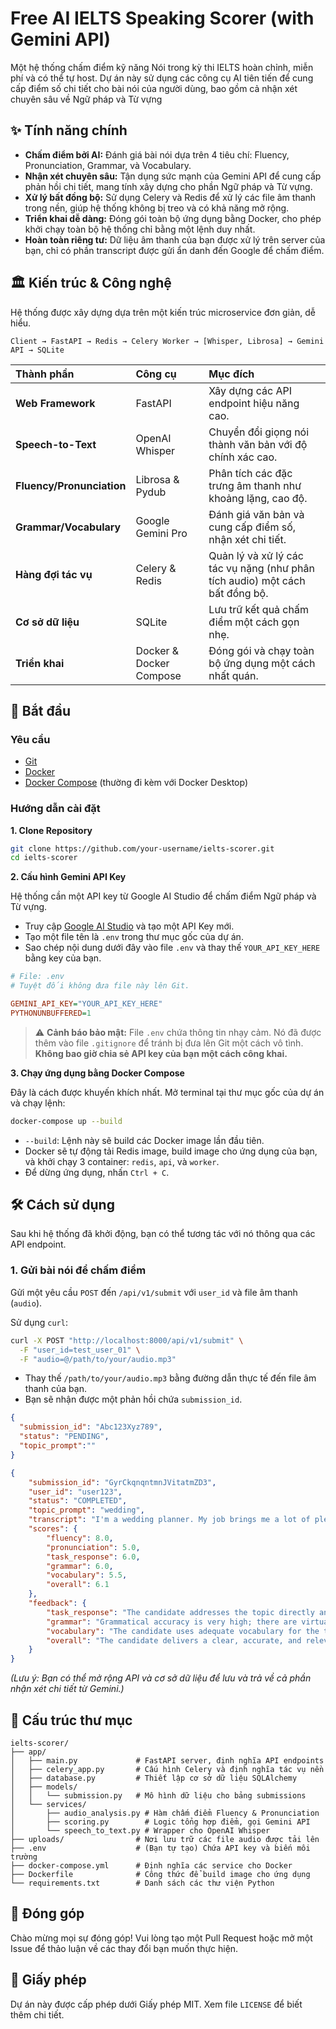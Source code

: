 
#  Free AI IELTS Speaking Scorer (with Gemini API)

Một hệ thống chấm điểm kỹ năng Nói trong kỳ thi IELTS hoàn chỉnh, miễn phí và có thể tự host. Dự án này sử dụng các công cụ AI tiên tiến để cung cấp điểm số chi tiết cho bài nói của người dùng, bao gồm cả nhận xét chuyên sâu về Ngữ pháp và Từ vựng

## ✨ Tính năng chính

-   **Chấm điểm bởi AI:** Đánh giá bài nói dựa trên 4 tiêu chí: Fluency, Pronunciation, Grammar, và Vocabulary.
-   **Nhận xét chuyên sâu:** Tận dụng sức mạnh của Gemini API để cung cấp phản hồi chi tiết, mang tính xây dựng cho phần Ngữ pháp và Từ vựng.
-   **Xử lý bất đồng bộ:** Sử dụng Celery và Redis để xử lý các file âm thanh trong nền, giúp hệ thống không bị treo và có khả năng mở rộng.
-   **Triển khai dễ dàng:** Đóng gói toàn bộ ứng dụng bằng Docker, cho phép khởi chạy toàn bộ hệ thống chỉ bằng một lệnh duy nhất.
-   **Hoàn toàn riêng tư:** Dữ liệu âm thanh của bạn được xử lý trên server của bạn, chỉ có phần transcript được gửi ẩn danh đến Google để chấm điểm.

## 🏛️ Kiến trúc & Công nghệ

Hệ thống được xây dựng dựa trên một kiến trúc microservice đơn giản, dễ hiểu.

```
Client → FastAPI → Redis → Celery Worker → [Whisper, Librosa] → Gemini API → SQLite
```

| Thành phần | Công cụ | Mục đích |
| :--- | :--- | :--- |
| **Web Framework** | FastAPI | Xây dựng các API endpoint hiệu năng cao. |
| **Speech-to-Text** | OpenAI Whisper | Chuyển đổi giọng nói thành văn bản với độ chính xác cao. |
| **Fluency/Pronunciation** | Librosa & Pydub | Phân tích các đặc trưng âm thanh như khoảng lặng, cao độ. |
| **Grammar/Vocabulary** | Google Gemini Pro | Đánh giá văn bản và cung cấp điểm số, nhận xét chi tiết. |
| **Hàng đợi tác vụ** | Celery & Redis | Quản lý và xử lý các tác vụ nặng (như phân tích audio) một cách bất đồng bộ. |
| **Cơ sở dữ liệu** | SQLite | Lưu trữ kết quả chấm điểm một cách gọn nhẹ. |
| **Triển khai** | Docker & Docker Compose | Đóng gói và chạy toàn bộ ứng dụng một cách nhất quán. |

## 🚀 Bắt đầu

### Yêu cầu
-   [Git](https://git-scm.com/)
-   [Docker](https://www.docker.com/products/docker-desktop/)
-   [Docker Compose](https://docs.docker.com/compose/install/) (thường đi kèm với Docker Desktop)

### Hướng dẫn cài đặt

**1. Clone Repository**
```bash
git clone https://github.com/your-username/ielts-scorer.git
cd ielts-scorer
```

**2. Cấu hình Gemini API Key**

Hệ thống cần một API key từ Google AI Studio để chấm điểm Ngữ pháp và Từ vựng.

-   Truy cập [Google AI Studio](https://aistudio.google.com/) và tạo một API Key mới.
-   Tạo một file tên là `.env` trong thư mục gốc của dự án.
-   Sao chép nội dung dưới đây vào file `.env` và thay thế `YOUR_API_KEY_HERE` bằng key của bạn.

```ini
# File: .env
# Tuyệt đối không đưa file này lên Git.

GEMINI_API_KEY="YOUR_API_KEY_HERE"
PYTHONUNBUFFERED=1
```
> ⚠️ **Cảnh báo bảo mật:** File `.env` chứa thông tin nhạy cảm. Nó đã được thêm vào file `.gitignore` để tránh bị đưa lên Git một cách vô tình. **Không bao giờ chia sẻ API key của bạn một cách công khai.**

**3. Chạy ứng dụng bằng Docker Compose**

Đây là cách được khuyến khích nhất. Mở terminal tại thư mục gốc của dự án và chạy lệnh:

```bash
docker-compose up --build
```

-   `--build`: Lệnh này sẽ build các Docker image lần đầu tiên.
-   Docker sẽ tự động tải Redis image, build image cho ứng dụng của bạn, và khởi chạy 3 container: `redis`, `api`, và `worker`.
-   Để dừng ứng dụng, nhấn `Ctrl + C`.

## 🛠️ Cách sử dụng

Sau khi hệ thống đã khởi động, bạn có thể tương tác với nó thông qua các API endpoint.

### 1. Gửi bài nói để chấm điểm

Gửi một yêu cầu `POST` đến `/api/v1/submit` với `user_id` và file âm thanh (`audio`).

Sử dụng `curl`:
```bash
curl -X POST "http://localhost:8000/api/v1/submit" \
  -F "user_id=test_user_01" \
  -F "audio=@/path/to/your/audio.mp3"
```
-   Thay thế `/path/to/your/audio.mp3` bằng đường dẫn thực tế đến file âm thanh của bạn.
-   Bạn sẽ nhận được một phản hồi chứa `submission_id`.

```json
{
  "submission_id": "Abc123Xyz789",
  "status": "PENDING",
  "topic_prompt":""
}
```
```json
{
    "submission_id": "GyrCkqnqntmnJVitatmZD3",
    "user_id": "user123",
    "status": "COMPLETED",
    "topic_prompt": "wedding",
    "transcript": "I'm a wedding planner. My job brings me a lot of pleasure. Today is an amazing day. I am planning my sister's wedding. She will wear a beautiful white dress. I also get to wear a lovely dress. After the wedding, all the guests will have a nice dinner and will dance for hours. In the evening, my sister and her new husband will cut a cake that I designed. I hope they like it a lot.",
    "scores": {
        "fluency": 8.0,
        "pronunciation": 5.0,
        "task_response": 6.0,
        "grammar": 6.0,
        "vocabulary": 5.5,
        "overall": 6.1
    },
    "feedback": {
        "task_response": "The candidate addresses the topic directly and maintains relevance throughout. The ideas are logically connected, providing a clear narrative flow (job description → current task → specific wedding events). The response is coherent, with clear sequencing (e.g., 'After the wedding,' 'In the evening'). However, the response is brief, limiting the opportunity to fully develop complex points or demonstrate sustained discourse. For higher scores, the candidate would need to extend the response, perhaps by elaborating on the challenges of planning or the emotional significance of the event, rather than just listing activities.",
        "grammar": "Grammatical accuracy is very high; there are virtually no errors in this sample. The candidate controls simple tenses (simple present: 'brings,' 'am planning') and the simple future ('will wear,' 'will dance') effectively. However, the range is limited. The response consists primarily of simple, short sentences connected by basic coordination. There is a lack of complex grammatical structures, such as subordinate clauses, passive voice, or varied relative clauses, which is necessary to achieve scores of 7.0 and above. The candidate needs to practice embedding ideas using complex structures to demonstrate flexibility.",
        "vocabulary": "The candidate uses adequate vocabulary for the topic, including 'wedding planner' and specific terms like 'designed' (the cake). However, the vocabulary tends to be basic and common, relying heavily on simple adjectives such as 'amazing,' 'beautiful,' 'lovely,' and 'nice.' There is no evidence of sophisticated or low-frequency vocabulary, precise collocations, or idiomatic language (e.g., 'tying the knot,' 'a momentous occasion'). To improve, the candidate should aim to replace vague adjectives (like 'nice') with more precise descriptive language and incorporate a wider range of academic or specialized terminology.",
        "overall": "The candidate delivers a clear, accurate, and relevant response. The main strength is the high level of accuracy in basic grammar. The primary limitation is the lack of complexity and extension across all criteria. To reach a higher band, the candidate must actively practice extending their answers using a variety of complex sentence structures and demonstrating a broader, more nuanced vocabulary repertoire. The response is currently too short and structurally simple for advanced levels."
    }
}
```

*(Lưu ý: Bạn có thể mở rộng API và cơ sở dữ liệu để lưu và trả về cả phần nhận xét chi tiết từ Gemini.)*

## 📁 Cấu trúc thư mục

```
ielts-scorer/
├── app/
│   ├── main.py             # FastAPI server, định nghĩa API endpoints
│   ├── celery_app.py       # Cấu hình Celery và định nghĩa tác vụ nền
│   ├── database.py         # Thiết lập cơ sở dữ liệu SQLAlchemy
│   ├── models/
│   │   └── submission.py   # Mô hình dữ liệu cho bảng submissions
│   └── services/
│       ├── audio_analysis.py # Hàm chấm điểm Fluency & Pronunciation
│       ├── scoring.py        # Logic tổng hợp điểm, gọi Gemini API
│       └── speech_to_text.py # Wrapper cho OpenAI Whisper
├── uploads/                # Nơi lưu trữ các file audio được tải lên
├── .env                    # (Bạn tự tạo) Chứa API key và biến môi trường
├── docker-compose.yml      # Định nghĩa các service cho Docker
├── Dockerfile              # Công thức để build image cho ứng dụng
└── requirements.txt        # Danh sách các thư viện Python
```

## 🤝 Đóng góp

Chào mừng mọi sự đóng góp! Vui lòng tạo một Pull Request hoặc mở một Issue để thảo luận về các thay đổi bạn muốn thực hiện.

## 📄 Giấy phép

Dự án này được cấp phép dưới Giấy phép MIT. Xem file `LICENSE` để biết thêm chi tiết.
